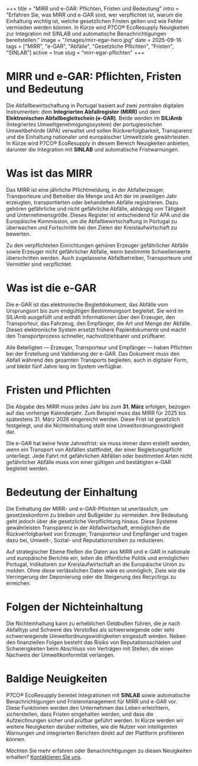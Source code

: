 +++
title = "MIRR und e-GAR: Pflichten, Fristen und Bedeutung"
intro = "Erfahren Sie, was MIRR und e-GAR sind, wer verpflichtet ist, warum die Einhaltung wichtig ist, welche gesetzlichen Fristen gelten und wie Fehler vermieden werden können. In Kürze wird P7CO® EcoResupply Neuigkeiten zur Integration mit SINLAB und automatische Benachrichtigungen bereitstellen."
image = "/images/mirr-egar-hero.jpg"
date = 2025-09-16
tags = ["MIRR", "e-GAR", "Abfälle", "Gesetzliche Pflichten", "Fristen", "SINLAB"]
active = true
slug = "mirr-egar-pflichten"
+++

# MIRR und e-GAR: Pflichten, Fristen und Bedeutung

Die Abfallbewirtschaftung in Portugal basiert auf zwei zentralen digitalen Instrumenten: dem **Integrierten Abfallregister (MIRR)** und dem **Elektronischen Abfallbegleitschein (e-GAR)**. Beide werden im **SILiAmb** (Integriertes Umweltgenehmigungssystem) der portugiesischen Umweltbehörde (APA) verwaltet und sollen Rückverfolgbarkeit, Transparenz und die Einhaltung nationaler und europäischer Umweltziele gewährleisten. In Kürze wird P7CO® EcoResupply in diesem Bereich Neuigkeiten anbieten, darunter die Integration mit **SINLAB** und automatische Fristwarnungen.

# Was ist das MIRR

Das MIRR ist eine jährliche Pflichtmeldung, in der Abfallerzeuger, Transporteure und Betreiber die Menge und Art der im jeweiligen Jahr erzeugten, transportierten oder behandelten Abfälle registrieren. Dazu gehören gefährliche und nicht gefährliche Abfälle, abhängig von Tätigkeit und Unternehmensgröße. Dieses Register ist entscheidend für APA und die Europäische Kommission, um die Abfallbewirtschaftung in Portugal zu überwachen und Fortschritte bei den Zielen der Kreislaufwirtschaft zu bewerten.

Zu den verpflichteten Einrichtungen gehören Erzeuger gefährlicher Abfälle sowie Erzeuger nicht gefährlicher Abfälle, wenn bestimmte Schwellenwerte überschritten werden. Auch zugelassene Abfallbetreiber, Transporteure und Vermittler sind verpflichtet.

# Was ist die e-GAR

Die e-GAR ist das elektronische Begleitdokument, das Abfälle vom Ursprungsort bis zum endgültigen Bestimmungsort begleitet. Sie wird im SILiAmb ausgefüllt und enthält Informationen über den Erzeuger, den Transporteur, das Fahrzeug, den Empfänger, die Art und Menge der Abfälle. Dieses elektronische System ersetzt frühere Papierdokumente und macht den Transportprozess schneller, nachvollziehbarer und prüfbarer.

Alle Beteiligten — Erzeuger, Transporteur und Empfänger — haben Pflichten bei der Erstellung und Validierung der e-GAR. Das Dokument muss den Abfall während des gesamten Transports begleiten, auch in digitaler Form, und bleibt fünf Jahre lang im System verfügbar.

# Fristen und Pflichten

Die Abgabe des MIRR muss jedes Jahr bis zum **31. März** erfolgen, bezogen auf das vorherige Kalenderjahr. Zum Beispiel muss das MIRR für 2025 bis spätestens 31. März 2026 eingereicht werden. Diese Frist ist gesetzlich festgelegt, und die Nichteinhaltung stellt eine Umweltordnungswidrigkeit dar.

Die e-GAR hat keine feste Jahresfrist: sie muss immer dann erstellt werden, wenn ein Transport von Abfällen stattfindet, der einer Begleitungspflicht unterliegt. Jede Fahrt mit gefährlichen Abfällen oder bestimmten Arten nicht gefährlicher Abfälle muss von einer gültigen und bestätigten e-GAR begleitet werden.

# Bedeutung der Einhaltung

Die Einhaltung der MIRR- und e-GAR-Pflichten ist unerlässlich, um gesetzeskonform zu bleiben und Bußgelder zu vermeiden. Ihre Bedeutung geht jedoch über die gesetzliche Verpflichtung hinaus. Diese Systeme gewährleisten Transparenz in der Abfallwirtschaft, ermöglichen die Rückverfolgbarkeit von Erzeuger, Transporteur und Empfänger und tragen dazu bei, Umwelt-, Sozial- und Reputationsrisiken zu reduzieren.

Auf strategischer Ebene fließen die Daten aus MIRR und e-GAR in nationale und europäische Berichte ein, leiten die öffentliche Politik und ermöglichen Portugal, Indikatoren zur Kreislaufwirtschaft an die Europäische Union zu melden. Ohne diese verlässlichen Daten wäre es unmöglich, Ziele wie die Verringerung der Deponierung oder die Steigerung des Recyclings zu erreichen.

# Folgen der Nichteinhaltung

Die Nichteinhaltung kann zu erheblichen Geldbußen führen, die je nach Abfalltyp und Schwere des Verstoßes als schwerwiegende oder sehr schwerwiegende Umweltordnungswidrigkeiten eingestuft werden. Neben den finanziellen Folgen besteht das Risiko von Reputationsschäden und Schwierigkeiten beim Abschluss von Verträgen mit Stellen, die einen Nachweis der Umweltkonformität verlangen.

# Baldige Neuigkeiten

P7CO® EcoResupply bereitet Integrationen mit **SINLAB** sowie automatische Benachrichtigungen und Fristenmanagement für MIRR und e-GAR vor. Diese Funktionen werden den Unternehmen das Leben erleichtern, sicherstellen, dass Fristen eingehalten werden, und dass die Aufzeichnungen sicher und prüfbar geführt werden. In Kürze werden wir weitere Neuigkeiten darüber mitteilen, wie die Nutzer von intelligenten Warnungen und integrierten Berichten direkt auf der Plattform profitieren können.

Möchten Sie mehr erfahren oder Benachrichtigungen zu diesen Neuigkeiten erhalten? [Kontaktieren Sie uns](/de/home/contacts).
